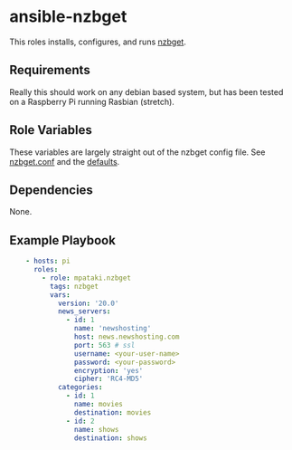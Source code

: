 # ansible-nzbget

This roles installs, configures, and runs [nzbget](https://nzbget.net://nzbget.net/).

## Requirements

Really this should work on any debian based system, but has been tested on a Raspberry Pi running Rasbian (stretch).

## Role Variables

These variables are largely straight out of the nzbget config file. See [nzbget.conf](templates/nzbget.conf) and the [defaults](defaults/main.yml).

## Dependencies

None.

## Example Playbook

```yml
    - hosts: pi
      roles:
        - role: mpataki.nzbget
          tags: nzbget
          vars:
            version: '20.0'
            news_servers:
              - id: 1
                name: 'newshosting'
                host: news.newshosting.com
                port: 563 # ssl
                username: <your-user-name>
                password: <your-password>
                encryption: 'yes'
                cipher: 'RC4-MD5'
            categories:
              - id: 1
                name: movies
                destination: movies
              - id: 2
                name: shows
                destination: shows
```

